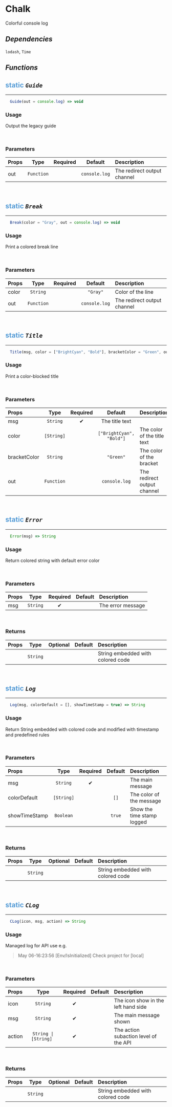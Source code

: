 # **Chalk**
Colorful console log

## ***Dependencies***
`lodash`, `Time`
<br/>

## ***Functions***
## <span style="color: #569CD6">static</span> *`Guide`* 
---
```jsx
  Guide(out = console.log) => void
```

### **Usage**
Output the legacy guide

<br/>

### **Parameters**
| Props | Type | Required | Default | Description |
| :---|:---:|:---:|:---:|:---|
| out | `Function` || `console.log` | The redirect output channel |
<br/>

## <span style="color: #569CD6">static</span> *`Break`* 
---
```jsx
  Break(color = "Gray", out = console.log) => void
```

### **Usage**
Print a colored break line

<br/>

### **Parameters**
| Props | Type | Required | Default | Description |
| :---|:---:|:---:|:---:|:---|
| color | `String` || `"Gray"` | Color of the line |
| out | `Function` || `console.log` | The redirect output channel |
<br/>

## <span style="color: #569CD6">static</span> *`Title`* 
---
```jsx
  Title(msg, color = ["BrightCyan", "Bold"], bracketColor = "Green", out = console.log) => void
```

### **Usage**
Print a color-blocked title

<br/>

### **Parameters**
| Props | Type | Required | Default | Description |
| :---|:---:|:---:|:---:|:---|
| msg | `String` | ✔ | The title text |
| color | `[String]` || `["BrightCyan", "Bold"]` | The color of the title text |
| bracketColor | `String` || `"Green"` | The color of the bracket |
| out | `Function` || `console.log` | The redirect output channel |
<br/>

## <span style="color: #569CD6">static</span> *`Error`* 
---
```jsx
  Error(msg) => String
```

### **Usage**
Return colored string with default error color

<br/>

### **Parameters**
| Props | Type | Required | Default | Description |
| :---|:---:|:---:|:---:|:---|
| msg | `String` | ✔ || The error message | 
<br/>

### **Returns**
| Props | Type | Optional | Default | Description |
| :---|:---:|:---:|:---:|:---|
|| `String` ||| String embedded with colored code |

<br/>

## <span style="color: #569CD6">static</span> *`Log`* 
---
```jsx
  Log(msg, colorDefault = [], showTimeStamp = true) => String
```

### **Usage**
Return String embedded with colored code and modified with timestamp and predefined rules

<br/>

### **Parameters**
| Props | Type | Required | Default | Description |
| :---|:---:|:---:|:---:|:---|
| msg | `String` | ✔ || The main message |
| colorDefault | `[String]` || `[]` | The color of the message |
| showTimeStamp | `Boolean` || `true` | Show the time stamp logged |
<br/>

### **Returns**
| Props | Type | Optional | Default | Description |
| :---|:---:|:---:|:---:|:---|
|| `String` ||| String embedded with colored code | 
<br/>

## <span style="color: #569CD6">static</span> *`CLog`* 
---
```jsx
  CLog(icon, msg, action) => String
```

### **Usage**
Managed log for API use
e.g.
> May 06-16:23:56 [Env/IsInitialized] Check project for [local]
<br/>

### **Parameters**
| Props | Type | Required | Default | Description |
| :---|:---:|:---:|:---:|:---|
| icon | `String` | ✔ || The icon show in the left hand side |
| msg | `String` | ✔ || The main message shown |
| action | <code>String &#124; [String] </code> | ✔ || The action subaction level of the API |
<br/>

### **Returns**
| Props | Type | Optional | Default | Description |
| :---|:---:|:---:|:---:|:---|
|| `String` ||| String embedded with colored code | 
<br/>

